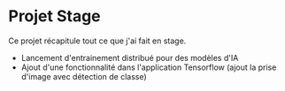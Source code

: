 # Projet Stage
Ce projet récapitule tout ce que j'ai fait en stage.
- Lancement d'entrainement distribué pour des modèles d'IA
- Ajout d'une fonctionnalité dans l'application Tensorflow (ajout la prise d'image avec détection de classe)
